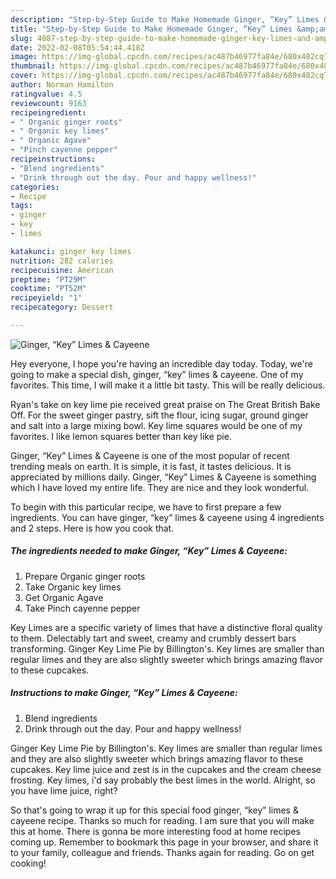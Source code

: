 ```yaml
---
description: "Step-by-Step Guide to Make Homemade Ginger, “Key” Limes &amp;amp; Cayeene"
title: "Step-by-Step Guide to Make Homemade Ginger, “Key” Limes &amp;amp; Cayeene"
slug: 4087-step-by-step-guide-to-make-homemade-ginger-key-limes-and-amp-cayeene
date: 2022-02-08T05:54:44.418Z
image: https://img-global.cpcdn.com/recipes/ac487b46977fa84e/680x482cq70/ginger-key-limes-cayeene-recipe-main-photo.jpg
thumbnail: https://img-global.cpcdn.com/recipes/ac487b46977fa84e/680x482cq70/ginger-key-limes-cayeene-recipe-main-photo.jpg
cover: https://img-global.cpcdn.com/recipes/ac487b46977fa84e/680x482cq70/ginger-key-limes-cayeene-recipe-main-photo.jpg
author: Norman Hamilton
ratingvalue: 4.5
reviewcount: 9163
recipeingredient:
- " Organic ginger roots"
- " Organic key limes"
- " Organic Agave"
- "Pinch cayenne pepper"
recipeinstructions:
- "Blend ingredients"
- "Drink through out the day. Pour and happy wellness!"
categories:
- Recipe
tags:
- ginger
- key
- limes

katakunci: ginger key limes 
nutrition: 282 calories
recipecuisine: American
preptime: "PT29M"
cooktime: "PT52M"
recipeyield: "1"
recipecategory: Dessert

---
```



![Ginger, “Key” Limes &amp; Cayeene](https://img-global.cpcdn.com/recipes/ac487b46977fa84e/680x482cq70/ginger-key-limes-cayeene-recipe-main-photo.jpg)

Hey everyone, I hope you're having an incredible day today. Today, we're going to make a special dish, ginger, “key” limes &amp; cayeene. One of my favorites. This time, I will make it a little bit tasty. This will be really delicious.

Ryan&#39;s take on key lime pie received great praise on The Great British Bake Off. For the sweet ginger pastry, sift the flour, icing sugar, ground ginger and salt into a large mixing bowl. Key lime squares would be one of my favorites. I like lemon squares better than key like pie.

Ginger, “Key” Limes &amp; Cayeene is one of the most popular of recent trending meals on earth. It is simple, it is fast, it tastes delicious. It is appreciated by millions daily. Ginger, “Key” Limes &amp; Cayeene is something which I have loved my entire life. They are nice and they look wonderful.


To begin with this particular recipe, we have to first prepare a few ingredients. You can have ginger, “key” limes &amp; cayeene using 4 ingredients and 2 steps. Here is how you cook that.

<!--inarticleads1-->

##### The ingredients needed to make Ginger, “Key” Limes &amp; Cayeene:

1. Prepare  Organic ginger roots
1. Take  Organic key limes
1. Get  Organic Agave
1. Take Pinch cayenne pepper


Key Limes are a specific variety of limes that have a distinctive floral quality to them. Delectably tart and sweet, creamy and crumbly dessert bars transforming. Ginger Key Lime Pie by Billington&#39;s. Key limes are smaller than regular limes and they are also slightly sweeter which brings amazing flavor to these cupcakes. 

<!--inarticleads2-->

##### Instructions to make Ginger, “Key” Limes &amp; Cayeene:

1. Blend ingredients
1. Drink through out the day. Pour and happy wellness!


Ginger Key Lime Pie by Billington&#39;s. Key limes are smaller than regular limes and they are also slightly sweeter which brings amazing flavor to these cupcakes. Key lime juice and zest is in the cupcakes and the cream cheese frosting. Key limes, i&#39;d say probably the best limes in the world. Alright, so you have lime juice, right? 

So that's going to wrap it up for this special food ginger, “key” limes &amp; cayeene recipe. Thanks so much for reading. I am sure that you will make this at home. There is gonna be more interesting food at home recipes coming up. Remember to bookmark this page in your browser, and share it to your family, colleague and friends. Thanks again for reading. Go on get cooking!
